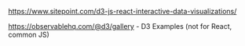 https://www.sitepoint.com/d3-js-react-interactive-data-visualizations/

https://observablehq.com/@d3/gallery - D3 Examples (not for React, common JS)
